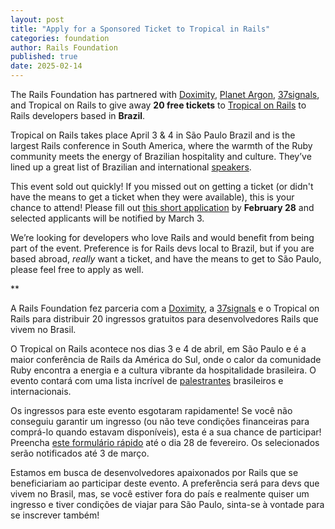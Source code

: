 ```yaml
---
layout: post
title: "Apply for a Sponsored Ticket to Tropical in Rails"
categories: foundation
author: Rails Foundation
published: true
date: 2025-02-14
---
```


The Rails Foundation has partnered with <a href="https://www.doximity.com/">Doximity</a>, <a href="https://www.planetargon.com/">Planet Argon</a>, <a href="https://37signals.com/">37signals</a>, and Tropical on Rails to give away **20 free tickets** to <a href="https://www.tropicalonrails.com/en/">Tropical on Rails</a> to Rails developers based in **Brazil**.

Tropical on Rails takes place April 3 & 4 in São Paulo Brazil and is the largest Rails conference in South America, where the warmth of the Ruby community meets the energy of Brazilian hospitality and culture. They’ve lined up a great list of Brazilian and international <a href="https://www.tropicalonrails.com/en/#palestrantes">speakers</a>.

This event sold out quickly! If you missed out on getting a ticket (or didn't have the means to get a ticket when they were available), this is your chance to attend! Please fill out <a href="https://docs.google.com/forms/d/e/1FAIpQLSekc6CiI-8L2u9ejo-Gy420AYPBv-H8pPg_08oNlgiSrlxSoQ/viewform">this short application</a> by **February 28** and selected applicants will be notified by March 3.

We’re looking for developers who love Rails and would benefit from being part of the event. Preference is for Rails devs local to Brazil, but if you are based abroad, _really_ want a ticket, and have the means to get to São Paulo, please feel free to apply as well. 

**

A Rails Foundation fez parceria com a <a href="https://www.doximity.com/">Doximity</a>, a <a href="https://37signals.com/">37signals</a> e o Tropical on Rails para distribuir 20 ingressos gratuitos para desenvolvedores Rails que vivem no Brasil.

O Tropical on Rails acontece nos dias 3 e 4 de abril, em São Paulo e é a maior conferência de Rails da América do Sul, onde o calor da comunidade Ruby encontra a energia e a cultura vibrante da hospitalidade brasileira. O evento contará com uma lista incrível de <a href="https://www.tropicalonrails.com/en/#palestrantes">palestrantes</a> brasileiros e internacionais.

Os ingressos para este evento esgotaram rapidamente! Se você não conseguiu garantir um ingresso (ou não teve condições financeiras para comprá-lo quando estavam disponíveis), esta é a sua chance de participar! Preencha <a href="https://docs.google.com/forms/d/e/1FAIpQLSekc6CiI-8L2u9ejo-Gy420AYPBv-H8pPg_08oNlgiSrlxSoQ/viewform">este formulário rápido</a> até o dia 28 de fevereiro. Os selecionados serão notificados até 3 de março.

Estamos em busca de desenvolvedores apaixonados por Rails que se beneficiariam ao participar deste evento. A preferência será para devs que vivem no Brasil, mas, se você estiver fora do país e realmente quiser um ingresso e tiver condições de viajar para São Paulo, sinta-se à vontade para se inscrever também!
